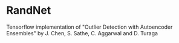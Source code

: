 # RandNet
Tensorflow implementation of "Outlier Detection with Autoencoder Ensembles" by J. Chen, S. Sathe, C. Aggarwal and D. Turaga

